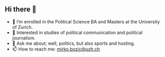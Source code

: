 ## Hi there 👋

- 🔭 I’m enrolled in the Political Science BA and Masters at the University of Zurich.
- 🌱 Interested in studies of political communication and political journalism.
- 💬 Ask me about; well, politics, but also sports and hosting. 
- 📫 How to reach me: mirko.bozic@uzh.ch
